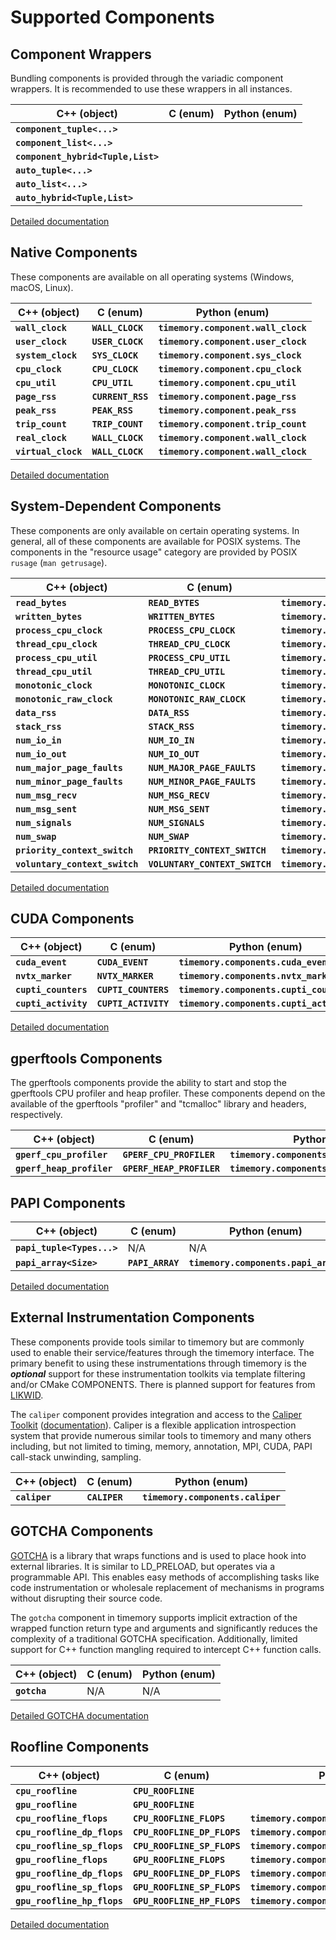 # Supported Components

## Component Wrappers

Bundling components is provided through the variadic component wrappers. It is recommended to use these wrappers in all instances.

| C++ (object)                       | C (enum) | Python (enum) |
| ---------------------------------- | -------- | ------------- |
| **`component_tuple<...>`**         |          |               |
| **`component_list<...>`**          |          |               |
| **`component_hybrid<Tuple,List>`** |          |               |
| **`auto_tuple<...>`**              |          |               |
| **`auto_list<...>`**               |          |               |
| **`auto_hybrid<Tuple,List>`**      |          |               |

[Detailed documentation](bundling.md)

## Native Components

These components are available on all operating systems (Windows, macOS, Linux).

| C++ (object)        | C (enum)          | Python (enum)                       |
| ------------------- | ----------------- | ----------------------------------- |
| **`wall_clock`**    | **`WALL_CLOCK`**  | **`timemory.component.wall_clock`** |
| **`user_clock`**    | **`USER_CLOCK`**  | **`timemory.component.user_clock`** |
| **`system_clock`**  | **`SYS_CLOCK`**   | **`timemory.component.sys_clock`**  |
| **`cpu_clock`**     | **`CPU_CLOCK`**   | **`timemory.component.cpu_clock`**  |
| **`cpu_util`**      | **`CPU_UTIL`**    | **`timemory.component.cpu_util`**   |
| **`page_rss`**      | **`CURRENT_RSS`** | **`timemory.component.page_rss`**   |
| **`peak_rss`**      | **`PEAK_RSS`**    | **`timemory.component.peak_rss`**   |
| **`trip_count`**    | **`TRIP_COUNT`**  | **`timemory.component.trip_count`** |
| **`real_clock`**    | **`WALL_CLOCK`**  | **`timemory.component.wall_clock`** |
| **`virtual_clock`** | **`WALL_CLOCK`**  | **`timemory.component.wall_clock`** |

[Detailed documentation](native.md)

## System-Dependent Components

These components are only available on certain operating systems. In general, all of these components are available for POSIX systems.
The components in the "resource usage" category are provided by POSIX `rusage` (`man getrusage`).

| C++ (object)                   | C (enum)                       | Python (enum)                                      |
| ------------------------------ | ------------------------------ | -------------------------------------------------- |
| **`read_bytes`**               | **`READ_BYTES`**               | **`timemory.components.read_bytes`**               |
| **`written_bytes`**            | **`WRITTEN_BYTES`**            | **`timemory.components.written_bytes`**            |
| **`process_cpu_clock`**        | **`PROCESS_CPU_CLOCK`**        | **`timemory.components.process_cpu_clock`**        |
| **`thread_cpu_clock`**         | **`THREAD_CPU_CLOCK`**         | **`timemory.components.thread_cpu_clock`**         |
| **`process_cpu_util`**         | **`PROCESS_CPU_UTIL`**         | **`timemory.components.process_cpu_util`**         |
| **`thread_cpu_util`**          | **`THREAD_CPU_UTIL`**          | **`timemory.components.thread_cpu_util`**          |
| **`monotonic_clock`**          | **`MONOTONIC_CLOCK`**          | **`timemory.components.monotonic_clock`**          |
| **`monotonic_raw_clock`**      | **`MONOTONIC_RAW_CLOCK`**      | **`timemory.components.monotonic_raw_clock`**      |
| **`data_rss`**                 | **`DATA_RSS`**                 | **`timemory.components.data_rss`**                 |
| **`stack_rss`**                | **`STACK_RSS`**                | **`timemory.components.stack_rss`**                |
| **`num_io_in`**                | **`NUM_IO_IN`**                | **`timemory.components.num_io_in`**                |
| **`num_io_out`**               | **`NUM_IO_OUT`**               | **`timemory.components.num_io_out`**               |
| **`num_major_page_faults`**    | **`NUM_MAJOR_PAGE_FAULTS`**    | **`timemory.components.num_major_page_faults`**    |
| **`num_minor_page_faults`**    | **`NUM_MINOR_PAGE_FAULTS`**    | **`timemory.components.num_minor_page_faults`**    |
| **`num_msg_recv`**             | **`NUM_MSG_RECV`**             | **`timemory.components.num_msg_recv`**             |
| **`num_msg_sent`**             | **`NUM_MSG_SENT`**             | **`timemory.components.num_msg_sent`**             |
| **`num_signals`**              | **`NUM_SIGNALS`**              | **`timemory.components.num_signals`**              |
| **`num_swap`**                 | **`NUM_SWAP`**                 | **`timemory.components.num_swap`**                 |
| **`priority_context_switch`**  | **`PRIORITY_CONTEXT_SWITCH`**  | **`timemory.components.priority_context_switch`**  |
| **`voluntary_context_switch`** | **`VOLUNTARY_CONTEXT_SWITCH`** | **`timemory.components.voluntary_context_switch`** |

[Detailed documentation](os-dependent.md)

## CUDA Components

| C++ (object)         | C (enum)             | Python (enum)                            |
| -------------------- | -------------------- | ---------------------------------------- |
| **`cuda_event`**     | **`CUDA_EVENT`**     | **`timemory.components.cuda_event`**     |
| **`nvtx_marker`**    | **`NVTX_MARKER`**    | **`timemory.components.nvtx_marker`**    |
| **`cupti_counters`** | **`CUPTI_COUNTERS`** | **`timemory.components.cupti_counters`** |
| **`cupti_activity`** | **`CUPTI_ACTIVITY`** | **`timemory.components.cupti_activity`** |

[Detailed documentation](cuda.md)

## gperftools Components

The gperftools components provide the ability to start and stop the gperftools CPU profiler and heap profiler. These components depend on the
available of the gperftools "profiler" and "tcmalloc" library and headers, respectively.

| C++ (object)              | C (enum)                  | Python (enum)                                 |
| ------------------------- | ------------------------- | --------------------------------------------- |
| **`gperf_cpu_profiler`**  | **`GPERF_CPU_PROFILER`**  | **`timemory.components.gperf_cpu_profiler`**  |
| **`gperf_heap_profiler`** | **`GPERF_HEAP_PROFILER`** | **`timemory.components.gperf_heap_profiler`** |

## PAPI Components

| C++ (object)               | C (enum)         | Python (enum)                        |
| -------------------------- | ---------------- | ------------------------------------ |
| **`papi_tuple<Types...>`** | N/A              | N/A                                  |
| **`papi_array<Size>`**     | **`PAPI_ARRAY`** | **`timemory.components.papi_array`** |

[Detailed documentation](papi.md)

## External Instrumentation Components

These components provide tools similar to timemory but are commonly used to enable their service/features through the timemory interface.
The primary benefit to using these instrumentations through timemory is the __*optional*__ support for these instrumentation toolkits
via template filtering and/or CMake COMPONENTS.
There is planned support for features from [LIKWID](https://github.com/RRZE-HPC/likwid).

The `caliper` component provides integration and access to the [Caliper Toolkit](https://github.com/LLNL/Caliper)
([documentation](https://software.llnl.gov/Caliper/index.html)). Caliper is a flexible application introspection system that provide numerous similar tools
to timemory and many others including, but not limited to timing, memory, annotation, MPI, CUDA, PAPI call-stack unwinding, sampling.

| C++ (object)  | C (enum)      | Python (enum)                     |
| ------------- | ------------- | --------------------------------- |
| **`caliper`** | **`CALIPER`** | **`timemory.components.caliper`** |

## GOTCHA Components

[GOTCHA](https://github.com/LLNL/GOTCHA) is a library that wraps functions and is used to place hook into external libraries.
It is similar to LD_PRELOAD, but operates via a programmable API.
This enables easy methods of accomplishing tasks like code instrumentation or wholesale replacement of mechanisms in programs without disrupting their source code.

The `gotcha` component in timemory supports implicit extraction of the wrapped function return type and arguments and
significantly reduces the complexity of a traditional GOTCHA specification.
Additionally, limited support for C++ function mangling required to intercept C++ function calls.

| C++ (object) | C (enum) | Python (enum) |
| ------------ | -------- | ------------- |
| **`gotcha`** | N/A      | N/A           |

[Detailed GOTCHA documentation](gotcha.md)

## Roofline Components

| C++ (object)                | C (enum)                    | Python (enum)                                   |
| --------------------------- | --------------------------- | ----------------------------------------------- |
| **`cpu_roofline`**          | **`CPU_ROOFLINE`**          |                                                 |
| **`gpu_roofline`**          | **`GPU_ROOFLINE`**          |                                                 |
| **`cpu_roofline_flops`**    | **`CPU_ROOFLINE_FLOPS`**    | **`timemory.components.cpu_roofline_flops`**    |
| **`cpu_roofline_dp_flops`** | **`CPU_ROOFLINE_DP_FLOPS`** | **`timemory.components.cpu_roofline_dp_flops`** |
| **`cpu_roofline_sp_flops`** | **`CPU_ROOFLINE_SP_FLOPS`** | **`timemory.components.cpu_roofline_sp_flops`** |
| **`gpu_roofline_flops`**    | **`GPU_ROOFLINE_FLOPS`**    | **`timemory.components.gpu_roofline_flops`**    |
| **`gpu_roofline_dp_flops`** | **`GPU_ROOFLINE_DP_FLOPS`** | **`timemory.components.gpu_roofline_dp_flops`** |
| **`gpu_roofline_sp_flops`** | **`GPU_ROOFLINE_SP_FLOPS`** | **`timemory.components.gpu_roofline_sp_flops`** |
| **`gpu_roofline_hp_flops`** | **`GPU_ROOFLINE_HP_FLOPS`** | **`timemory.components.gpu_roofline_hp_flops`** |

[Detailed documentation](roofline.md)
